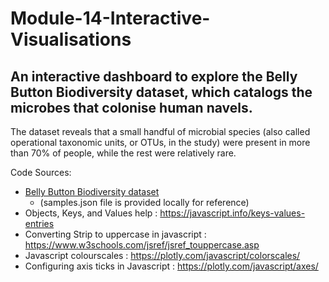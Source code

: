 # Module-14-Interactive-Visualisations

## An interactive dashboard to explore the Belly Button Biodiversity dataset, which catalogs the microbes that colonise human navels.

The dataset reveals that a small handful of microbial species (also called operational taxonomic units, or OTUs, in the study) were present in more than 70% of people, while the rest were relatively rare.

Code Sources:
* [Belly Button Biodiversity dataset](https://robdunnlab.com/projects/belly-button-biodiversity/)
  * (samples.json file is provided locally for reference)
* Objects, Keys, and Values help : https://javascript.info/keys-values-entries
* Converting Strip to uppercase in javascript : https://www.w3schools.com/jsref/jsref_touppercase.asp
* Javascript colourscales : https://plotly.com/javascript/colorscales/
* Configuring axis ticks in Javascript : https://plotly.com/javascript/axes/
